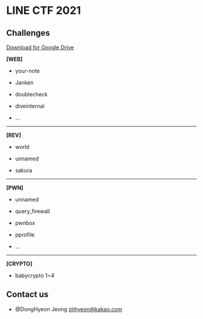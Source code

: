 # LINE CTF 2021

## Challenges

[Download for Google Drive](https://drive.google.com/drive/folders/1ENpI8rhzoDHXzKICjkDswlNVsDVYBgE5?usp=sharing)

**[WEB]**

- your-note

- Janken

- doublecheck

- diveinternal

- ...

---

**[REV]**

- world

- unnamed

- sakura

---

**[PWN]**

- unnamed

- query_firewall

- pwnbox

- pprofile

- ...

---

**[CRYPTO]**

- babycrypto 1~4


## Contact us

- @DongHyeon Jeong [stjhyeon@kakao.com](mailto://stjhyeon@kakao.com)